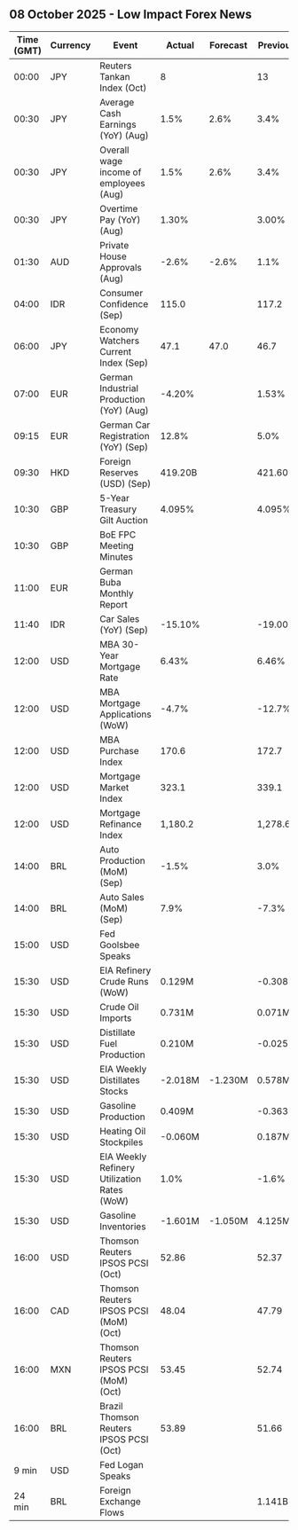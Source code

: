 ## 08 October 2025 - Low Impact Forex News

| Time (GMT) | Currency | Event | Actual | Forecast | Previous |
|------|----------|-------|--------|----------|----------|
| 00:00 | JPY | Reuters Tankan Index (Oct) | 8 |  | 13 |
| 00:30 | JPY | Average Cash Earnings (YoY) (Aug) | 1.5% | 2.6% | 3.4% |
| 00:30 | JPY | Overall wage income of employees (Aug) | 1.5% | 2.6% | 3.4% |
| 00:30 | JPY | Overtime Pay (YoY) (Aug) | 1.30% |  | 3.00% |
| 01:30 | AUD | Private House Approvals (Aug) | -2.6% | -2.6% | 1.1% |
| 04:00 | IDR | Consumer Confidence (Sep) | 115.0 |  | 117.2 |
| 06:00 | JPY | Economy Watchers Current Index (Sep) | 47.1 | 47.0 | 46.7 |
| 07:00 | EUR | German Industrial Production (YoY) (Aug) | -4.20% |  | 1.53% |
| 09:15 | EUR | German Car Registration (YoY) (Sep) | 12.8% |  | 5.0% |
| 09:30 | HKD | Foreign Reserves (USD) (Sep) | 419.20B |  | 421.60B |
| 10:30 | GBP | 5-Year Treasury Gilt Auction | 4.095% |  | 4.095% |
| 10:30 | GBP | BoE FPC Meeting Minutes |  |  |  |
| 11:00 | EUR | German Buba Monthly Report |  |  |  |
| 11:40 | IDR | Car Sales (YoY) (Sep) | -15.10% |  | -19.00% |
| 12:00 | USD | MBA 30-Year Mortgage Rate | 6.43% |  | 6.46% |
| 12:00 | USD | MBA Mortgage Applications (WoW) | -4.7% |  | -12.7% |
| 12:00 | USD | MBA Purchase Index | 170.6 |  | 172.7 |
| 12:00 | USD | Mortgage Market Index | 323.1 |  | 339.1 |
| 12:00 | USD | Mortgage Refinance Index | 1,180.2 |  | 1,278.6 |
| 14:00 | BRL | Auto Production (MoM) (Sep) | -1.5% |  | 3.0% |
| 14:00 | BRL | Auto Sales (MoM) (Sep) | 7.9% |  | -7.3% |
| 15:00 | USD | Fed Goolsbee Speaks |  |  |  |
| 15:30 | USD | EIA Refinery Crude Runs (WoW) | 0.129M |  | -0.308M |
| 15:30 | USD | Crude Oil Imports | 0.731M |  | 0.071M |
| 15:30 | USD | Distillate Fuel Production | 0.210M |  | -0.025M |
| 15:30 | USD | EIA Weekly Distillates Stocks | -2.018M | -1.230M | 0.578M |
| 15:30 | USD | Gasoline Production | 0.409M |  | -0.363M |
| 15:30 | USD | Heating Oil Stockpiles | -0.060M |  | 0.187M |
| 15:30 | USD | EIA Weekly Refinery Utilization Rates (WoW) | 1.0% |  | -1.6% |
| 15:30 | USD | Gasoline Inventories | -1.601M | -1.050M | 4.125M |
| 16:00 | USD | Thomson Reuters IPSOS PCSI (Oct) | 52.86 |  | 52.37 |
| 16:00 | CAD | Thomson Reuters IPSOS PCSI (MoM) (Oct) | 48.04 |  | 47.79 |
| 16:00 | MXN | Thomson Reuters IPSOS PCSI (MoM) (Oct) | 53.45 |  | 52.74 |
| 16:00 | BRL | Brazil Thomson Reuters IPSOS PCSI (Oct) | 53.89 |  | 51.66 |
| 9 min | USD | Fed Logan Speaks |  |  |  |
| 24 min | BRL | Foreign Exchange Flows |  |  | 1.141B |
